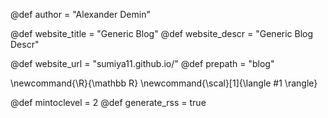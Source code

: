 @def author = "Alexander Demin"

@def website_title = "Generic Blog"
@def website_descr = "Generic Blog Descr"

@def website_url = "sumiya11.github.io/"
@def prepath = "blog"

\newcommand{\R}{\mathbb R}
\newcommand{\scal}[1]{\langle #1 \rangle}

@def mintoclevel = 2
@def generate_rss = true
